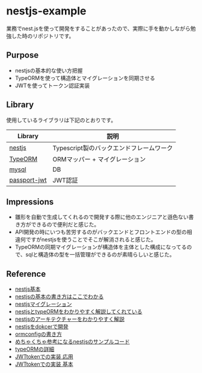 # nestjs-example

業務でnest.jsを使って開発をすることがあったので、実際に手を動かしながら勉強した時のリポジトリです。

## Purpose
- nestjsの基本的な使い方把握
- TypeORMを使って構造体とマイグレーションを同期させる
- JWTを使ってトークン認証実装

## Library

使用しているライブラリは下記のとおりです。

| Library                                             | 説明                                         |
| --------------------------------------------------- | -------------------------------------------- |
| [nestjs](https://nestjs.com/)                          | Typescript製のバックエンドフレームワーク                         |
| [TypeORM](https://typeorm.io/#/)                    | ORMマッパー + マイグレーション                          |
| [mysql](https://www.mysql.com/jp/)                  | DB                                 |
| [passport-jwt](http://www.passportjs.org/packages/passport-jwt/) | JWT認証      |

## Impressions

- 雛形を自動で生成してくれるので開発する際に他のエンジニアと遜色ない書き方ができるので便利だと感じた。
- API開発の時にいつも苦労するのがバックエンドとフロントエンドの型の相違何ですがnestjsを使うことでそこが解消されると感じた。
- TypeORMの同期マイグレーションが構造体を主体とした構成になってるので、sqlと構造体の型を一括管理ができるのが素晴らしいと感じた。

## Reference

- [nestjs基本](https://qiita.com/elipmoc101/items/9b1e6b3efa62f3c2a166)
- [nestjsの基本の書き方はここでわかる](https://qiita.com/kmatae/items/5aacc8375f71105ce0e4)
- [nestjsマイグレーション](https://qiita.com/renresohasyachi/items/69357ce1d4e8e2fc4929)
- [nestjsとtypeORMをわかりやすく解説してくれている](https://qiita.com/potato4d/items/64a1f518abdfe281ce01)
- [nestjsのアーキテクチャーをわかりやすく解説](https://qiita.com/potato4d/items/aabb78fd201592352d64)
- [nestjsをdokcerで開発](https://qiita.com/Gma_Gama/items/407ad2f121f6d01a6361)
- [ormconfigの書き方](https://github.com/typeorm/typeorm/blob/master/docs/using-ormconfig.md#creating-a-new-connection-from-the-configuration-file%5D)
- [めちゃくちゃ参考になるnestjsのサンプルコード](https://github.com/pokotyan/nestjs-sample)
- [typeORMの詳細](https://www.wakuwakubank.com/posts/732-typeorm-repository/)
- [JWTtokenでの実装 応用](https://zenn.dev/uttk/articles/9095a28be1bf5d)
- [JWTtokenでの実装 基本](https://qiita.com/ci7lus/items/4b481d1ae670fba7e137)